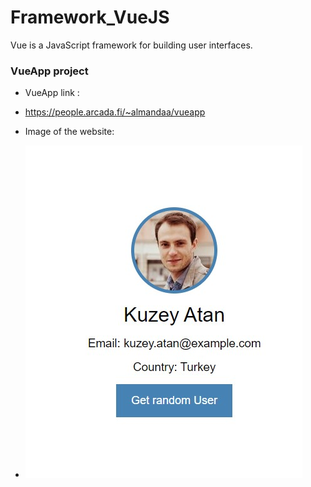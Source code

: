 # Framework_VueJS
 Vue  is a JavaScript framework for building user interfaces.

### VueApp project
- VueApp link :
- https://people.arcada.fi/~almandaa/vueapp

- Image of the website: 
- ![alt text](./img/img.jpg)